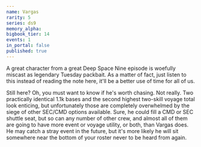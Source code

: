 ```yaml
---
name: Vargas
rarity: 5
series: ds9
memory_alpha:
bigbook_tier: 14
events: 1
in_portal: false
published: true
---
```


A great character from a great Deep Space Nine episode is woefully miscast as legendary Tuesday packbait. As a matter of fact, just listen to this instead of reading the note here, it'll be a better use of time for all of us.

Still here? Oh, you must want to know if he's worth chasing. Not really. Two practically identical 1.1k bases and the second highest two-skill voyage total look enticing, but unfortunately those are completely overwhelmed by the siege of other SEC/CMD options available. Sure, he could fill a CMD or SEC shuttle seat, but so can any number of other crew, and almost all of them are going to have more event or voyage utility, or both, than Vargas does. He may catch a stray event in the future, but it's more likely he will sit somewhere near the bottom of your roster never to be heard from again.
